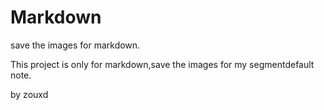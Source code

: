 # Markdown

save the images for markdown.

This project is only for markdown,save the images for my segmentdefault note.

by zouxd
